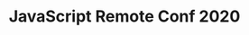---
title: JavaScript Remote Conf 2020
description: Online Conference about JavaScript by JavaScript Experts
topic: JavaScript and Front-End Development
keywords: JavaScript, HTML, CSS, Front-End, JS, Conference, Learning, Keeping Current
layout: layouts/conference.njk
start_date: 2020-05-14
end_date: 2020-05-15
registration_url: https://www.eventbrite.com/e/javascript-remote-conf-2020-tickets-98023215075
cfp_url: https://chuck193704.typeform.com/to/XXLjow
hero_image: /images/conferences/laptop.jpg
my_testimonials:
  - jsremote_erikisaksen
---